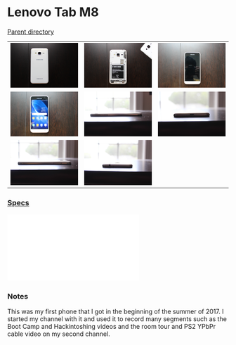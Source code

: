 # Lenovo Tab M8
[Parent directory](../index.md)

<table>
  <tr>
    <td><img src='IMG_6654.JPG'/></td>
    <td><img src='IMG_6655.JPG'/></td>
    <td><img src='IMG_6656.JPG'/></td>
  </tr>
  <tr>
    <td><img src='IMG_6657.JPG'/></td>
    <td><img src='IMG_6660.JPG'/></td>
    <td><img src='IMG_6661.JPG'/></td>
  </tr>
  <tr>
    <td><img src='IMG_6662.JPG'/></td>
	<td><img src='IMG_6663.JPG'/></td>
  </tr>
</table>

### [Specs](Specs.txt)

<embed src='Specs.txt'>

### Notes
This was my first phone that I got in the beginning of the summer of 2017. I started my channel with it and used it to record many segments such as the Boot Camp and Hackintoshing videos and the room tour and PS2 YPbPr cable video on my second channel.
